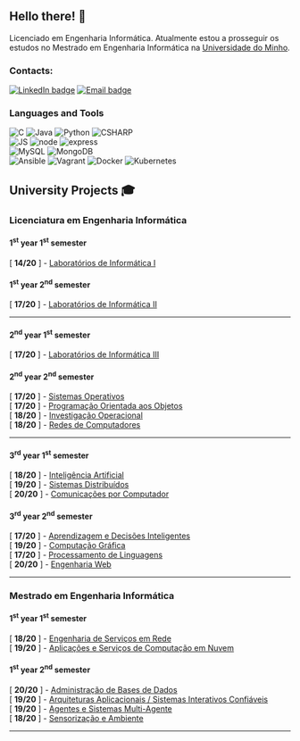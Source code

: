 ## Hello there! 👋

Licenciado em Engenharia Informática. Atualmente estou a prosseguir os estudos no Mestrado em Engenharia Informática na [Universidade do Minho](https://www.uminho.pt/EN/).  
<!--I am Pedro Martins, a Software Engineering student at [Universidade do Minho](https://www.uminho.pt/EN/).-->

### Contacts:
[![LinkedIn badge](https://img.shields.io/badge/-Pedro%20Martins-blue?style=for-the-badge&logo=linkedin)](https://www.linkedin.com/in/pedro-martins-31700624b/)
[![Email badge](https://img.shields.io/badge/-pedrocmartins12-c71610?style=for-the-badge&logo=Gmail&logoColor=black)](mailto:pedrocmartins12@gmail.com)

### Languages and Tools
<!--![Haskell](https://img.shields.io/badge/Haskell-5D4F85?style=for-the-badge&logo=haskell&logoColor=white) -->
![C](https://img.shields.io/badge/C-00599C?style=for-the-badge&logo=c&logoColor=white)
![Java](https://img.shields.io/badge/Java-ED8B00?style=for-the-badge&logo=Java&logoColor=white)
![Python](https://img.shields.io/badge/Python-00599C?style=for-the-badge&logo=python&logoColor=white)
![CSHARP](https://img.shields.io/badge/C%20Sharp-9925eb?style=for-the-badge&logo=csharp&logoColor=white)<br>
![JS](https://img.shields.io/badge/JavaScript-FFFF00?style=for-the-badge&logo=javascript&logoColor=black)
![node](https://img.shields.io/badge/Node.JS-44883E?style=for-the-badge&logo=node.js&logoColor=white)
![express](https://img.shields.io/badge/Express-FFFFFF?style=for-the-badge&logo=express&logoColor=black)<br>
![MySQL](https://img.shields.io/badge/MySQL-005C84?style=for-the-badge&logo=mysql&logoColor=white)
![MongoDB](https://img.shields.io/badge/Mongodb-4DB33D?style=for-the-badge&logo=mongodb&logoColor=white)<br>
![Ansible](https://img.shields.io/badge/Ansible-000000?style=for-the-badge&logo=ansible&logoColor=White)
![Vagrant](https://img.shields.io/badge/Vagrant-0078D4?style=for-the-badge&logo=vagrant&logoColor=white)
![Docker](https://img.shields.io/badge/Docker-0078D4?style=for-the-badge&logo=docker&logoColor=white)
![Kubernetes](https://img.shields.io/badge/Kubernetes-0078D4?style=for-the-badge&logo=kubernetes&logoColor=white)

## University Projects 🎓

### Licenciatura em Engenharia Informática
#### 1<sup>st</sup> year 1<sup>st</sup> semester
[ **14/20** ] - [Laboratórios de Informática I](https://github.com/Katilho/LI1)

#### 1<sup>st</sup> year 2<sup>nd</sup> semester
[ **17/20** ] - [Laboratórios de Informática II](https://github.com/Katilho/LI2)

---

#### 2<sup>nd</sup> year 1<sup>st</sup> semester
[ **17/20** ] - [Laboratórios de Informática III](https://github.com/Katilho/LI3)

#### 2<sup>nd</sup> year 2<sup>nd</sup> semester
[ **17/20** ] - [Sistemas Operativos](https://github.com/Katilho/SO) <br>
[ **17/20** ] - [Programação Orientada aos Objetos](https://github.com/Katilho/POO) <br>
[ **18/20** ] - [Investigação Operacional](https://github.com/Katilho/IO) <br>
[ **18/20** ] - [Redes de Computadores](https://github.com/Katilho/RC) <br>

---

#### 3<sup>rd</sup> year 1<sup>st</sup> semester
[ **18/20** ] - [Inteligência Artificial](https://github.com/Katilho/Trabalho-Inteligencia-Artificial) <br>
[ **19/20** ] - [Sistemas Distribuídos](https://github.com/Katilho/Trabalho-SD-2022-2023) <br>
[ **20/20** ] - [Comunicações por Computador](https://github.com/Miguelcj1/CC_TP2) <br>

#### 3<sup>rd</sup> year 2<sup>nd</sup> semester
[ **17/20** ] - [Aprendizagem e Decisões Inteligentes](https://github.com/Katilho/Trabalho-ADI-2022-2023) <br>
[ **19/20** ] - [Computação Gráfica](https://github.com/Katilho/Trabalho-CG-2022-2023) <br>
[ **17/20** ] - [Processamento de Linguagens](https://github.com/Katilho/Trabalho-PL-2022-2023) <br>
[ **20/20** ] - [Engenharia Web](https://github.com/orlandopalmeira/Trabalho-EW-2022-2023) <br>

---

### Mestrado em Engenharia Informática
#### 1<sup>st</sup> year 1<sup>st</sup> semester
[ **18/20** ] - [Engenharia de Serviços em Rede](https://github.com/Katilho/Trabalho-ESR-2023-2024)  <br>
[ **19/20** ] - [Aplicações e Serviços de Computação em Nuvem](https://github.com/Katilho/Trabalho-ASCN-2023-2024) <br>

#### 1<sup>st</sup> year 2<sup>nd</sup> semester 
[ **20/20** ] - [Administração de Bases de Dados](https://github.com/katilho/Trabalho-ABD-2023-2024) <br> 
[ **19/20** ] - [Arquiteturas Aplicacionais / Sistemas Interativos Confiáveis](https://github.com/katilho/Trabalho-AA-SIC-2023-2024) <br>
[ **19/20** ] - [Agentes e Sistemas Multi-Agente](https://github.com/katilho/Trabalho-ASM-2023-2024) <br>
[ **18/20** ] - [Sensorização e Ambiente](https://github.com/katilho/Trabalho-SA-2023-2024) <br>

---


<!--![Top Langs](https://github-readme-stats.vercel.app/api/top-langs/?username=katilho&layout=compact&theme=dracula&hide_border=true)-->

<!--
![My GitHub stats](https://github-readme-stats.vercel.app/api?username=Katilho&count_private=true&show_icons=true&theme=dracula&hide=contribs&hide_border=true)  

![](https://komarev.com/ghpvc/?username=Katilho)
-->
